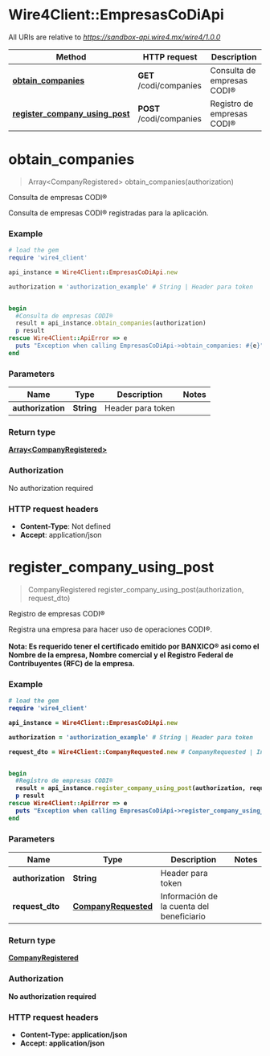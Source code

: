 # Wire4Client::EmpresasCoDiApi

All URIs are relative to *https://sandbox-api.wire4.mx/wire4/1.0.0*

Method | HTTP request | Description
------------- | ------------- | -------------
[**obtain_companies**](EmpresasCoDiApi.md#obtain_companies) | **GET** /codi/companies | Consulta de empresas CODI®
[**register_company_using_post**](EmpresasCoDiApi.md#register_company_using_post) | **POST** /codi/companies | Registro de empresas CODI®


# **obtain_companies**
> Array&lt;CompanyRegistered&gt; obtain_companies(authorization)

Consulta de empresas CODI®

Consulta de empresas CODI® registradas para la aplicación.

### Example
```ruby
# load the gem
require 'wire4_client'

api_instance = Wire4Client::EmpresasCoDiApi.new

authorization = 'authorization_example' # String | Header para token


begin
  #Consulta de empresas CODI®
  result = api_instance.obtain_companies(authorization)
  p result
rescue Wire4Client::ApiError => e
  puts "Exception when calling EmpresasCoDiApi->obtain_companies: #{e}"
end
```

### Parameters

Name | Type | Description  | Notes
------------- | ------------- | ------------- | -------------
 **authorization** | **String**| Header para token | 

### Return type

[**Array&lt;CompanyRegistered&gt;**](CompanyRegistered.md)

### Authorization

No authorization required

### HTTP request headers

 - **Content-Type**: Not defined
 - **Accept**: application/json



# **register_company_using_post**
> CompanyRegistered register_company_using_post(authorization, request_dto)

Registro de empresas CODI®

Registra una empresa para hacer uso de operaciones CODI®.<br><br> <b>Nota:<b> Es requerido tener el certificado emitido por BANXICO® asi como el Nombre de la empresa, Nombre comercial y el Registro Federal de Contribuyentes (RFC) de la empresa.<br/>

### Example
```ruby
# load the gem
require 'wire4_client'

api_instance = Wire4Client::EmpresasCoDiApi.new

authorization = 'authorization_example' # String | Header para token

request_dto = Wire4Client::CompanyRequested.new # CompanyRequested | Información de la cuenta del beneficiario


begin
  #Registro de empresas CODI®
  result = api_instance.register_company_using_post(authorization, request_dto)
  p result
rescue Wire4Client::ApiError => e
  puts "Exception when calling EmpresasCoDiApi->register_company_using_post: #{e}"
end
```

### Parameters

Name | Type | Description  | Notes
------------- | ------------- | ------------- | -------------
 **authorization** | **String**| Header para token | 
 **request_dto** | [**CompanyRequested**](CompanyRequested.md)| Información de la cuenta del beneficiario | 

### Return type

[**CompanyRegistered**](CompanyRegistered.md)

### Authorization

No authorization required

### HTTP request headers

 - **Content-Type**: application/json
 - **Accept**: application/json




